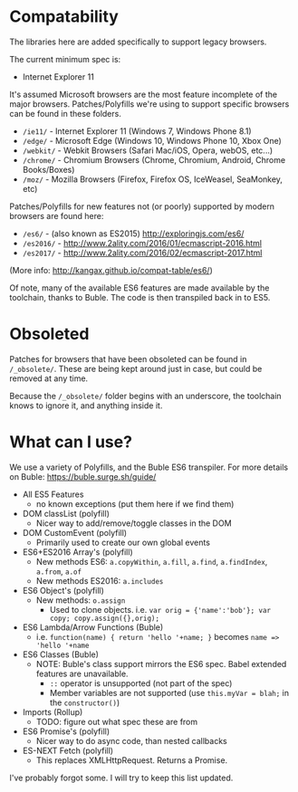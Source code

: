 # Compatability

The libraries here are added specifically to support legacy browsers.

The current minimum spec is:

* Internet Explorer 11

It's assumed Microsoft browsers are the most feature incomplete of the major browsers. Patches/Polyfills we're using to support specific browsers can be found in these folders.

* `/ie11/` - Internet Explorer 11 (Windows 7, Windows Phone 8.1)
* `/edge/` - Microsoft Edge (Windows 10, Windows Phone 10, Xbox One)
* `/webkit/` - Webkit Browsers (Safari Mac/iOS, Opera, webOS, etc...)
* `/chrome/` - Chromium Browsers (Chrome, Chromium, Android, Chrome Books/Boxes)
* `/moz/` - Mozilla Browsers (Firefox, Firefox OS, IceWeasel, SeaMonkey, etc)

Patches/Polyfills for new features not (or poorly) supported by modern browsers are found here:
* `/es6/` - (also known as ES2015) http://exploringjs.com/es6/
* `/es2016/` - http://www.2ality.com/2016/01/ecmascript-2016.html
* `/es2017/` - http://www.2ality.com/2016/02/ecmascript-2017.html

(More info: http://kangax.github.io/compat-table/es6/)

Of note, many of the available ES6 features are made available by the toolchain, thanks to Buble. The code is then transpiled back in to ES5.

# Obsoleted

Patches for browsers that have been obsoleted can be found in `/_obsolete/`. These are being kept around just in case, but could be removed at any time.

Because the `/_obsolete/` folder begins with an underscore, the toolchain knows to ignore it, and anything inside it.

# What can I use?
We use a variety of Polyfills, and the Buble ES6 transpiler. For more details on Buble: https://buble.surge.sh/guide/

* All ES5 Features
  * no known exceptions (put them here if we find them)
* DOM classList (polyfill)
  * Nicer way to add/remove/toggle classes in the DOM
* DOM CustomEvent (polyfill)
  * Primarily used to create our own global events
* ES6+ES2016 Array's (polyfill)
  * New methods ES6: `a.copyWithin`, `a.fill`, `a.find`, `a.findIndex`, `a.from`, `a.of` 
  * New methods ES2016: `a.includes`
* ES6 Object's (polyfill) 
  * New methods: `o.assign`
    * Used to clone objects. i.e. `var orig = {'name':'bob'}; var copy; copy.assign({},orig);`
* ES6 Lambda/Arrow Functions (Buble)
  * i.e. `function(name) { return 'hello '+name; }` becomes `name => 'hello '+name`
* ES6 Classes (Buble)
  * NOTE: Buble's class support mirrors the ES6 spec. Babel extended features are unavailable.
    * `::` operator is unsupported (not part of the spec)
    * Member variables are not supported (use `this.myVar = blah;` in the `constructor()`)
* Imports (Rollup)
  * TODO: figure out what spec these are from
* ES6 Promise's (polyfill)
  * Nicer way to do async code, than nested callbacks
* ES-NEXT Fetch (polyfill)
  * This replaces XMLHttpRequest. Returns a Promise.

I've probably forgot some. I will try to keep this list updated.
